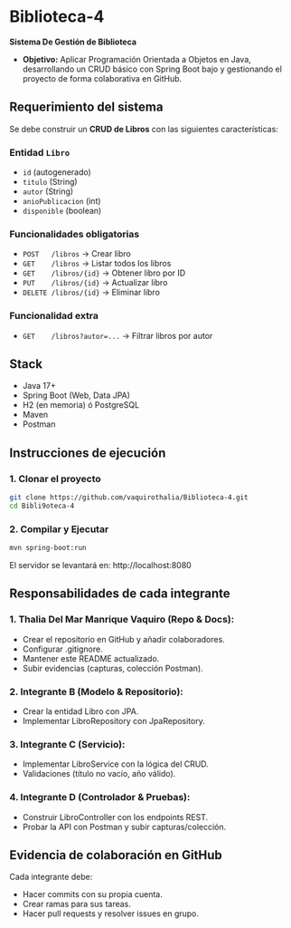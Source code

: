 # Biblioteca-4
**Sistema De Gestión de Biblioteca**
- **Objetivo:** Aplicar Programación Orientada a Objetos en Java, desarrollando un CRUD básico con Spring Boot bajo  y gestionando el proyecto de forma colaborativa en GitHub.  


## Requerimiento del sistema
Se debe construir un **CRUD de Libros** con las siguientes características:  

### Entidad `Libro`
- `id` (autogenerado)  
- `titulo` (String)  
- `autor` (String)  
- `anioPublicacion` (int)  
- `disponible` (boolean)  

### Funcionalidades obligatorias
- `POST   /libros` → Crear libro  
- `GET    /libros` → Listar todos los libros  
- `GET    /libros/{id}` → Obtener libro por ID  
- `PUT    /libros/{id}` → Actualizar libro  
- `DELETE /libros/{id}` → Eliminar libro  

### Funcionalidad extra 
- `GET    /libros?autor=...` → Filtrar libros por autor  


## Stack
- Java 17+  
- Spring Boot (Web, Data JPA)  
- H2 (en memoria) ó PostgreSQL  
- Maven  
- Postman  


## Instrucciones de ejecución

### 1. Clonar el proyecto
```bash
git clone https://github.com/vaquirothalia/Biblioteca-4.git
cd Bibli9oteca-4
```


### 2. Compilar y Ejecutar 
```bash
mvn spring-boot:run
```

El servidor se levantará en:
http://localhost:8080


## Responsabilidades de cada integrante

### 1. Thalia Del Mar Manrique Vaquiro (Repo & Docs):

- Crear el repositorio en GitHub y añadir colaboradores.
- Configurar .gitignore.
- Mantener este README actualizado.
- Subir evidencias (capturas, colección Postman).

### 2. Integrante B (Modelo & Repositorio):

- Crear la entidad Libro con JPA.
- Implementar LibroRepository con JpaRepository.

### 3. Integrante C (Servicio):

- Implementar LibroService con la lógica del CRUD.
- Validaciones (título no vacío, año válido).

### 4. Integrante D (Controlador & Pruebas):

- Construir LibroController con los endpoints REST.
- Probar la API con Postman y subir capturas/colección.


## Evidencia de colaboración en GitHub

Cada integrante debe:

- Hacer commits con su propia cuenta.
- Crear ramas para sus tareas.
- Hacer pull requests y resolver issues en grupo.
